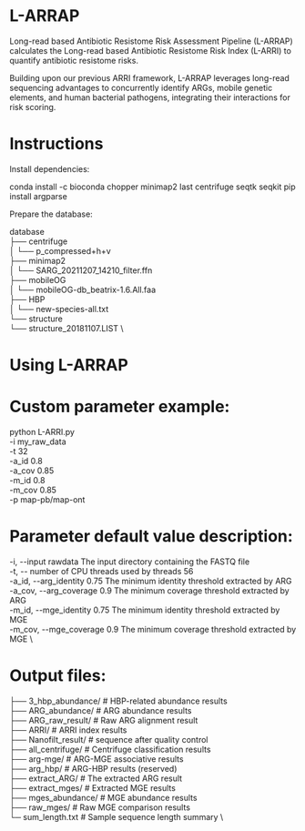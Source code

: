 # L-ARRAP
Long-read based Antibiotic Resistome Risk Assessment Pipeline (L-ARRAP) calculates the Long-read based Antibiotic Resistome Risk Index (L-ARRI) to 
quantify antibiotic resistome risks.

Building upon our previous ARRI framework, L-ARRAP leverages long-read sequencing advantages to concurrently identify ARGs, 
mobile genetic elements, and human bacterial pathogens, integrating their interactions for risk scoring.

# Instructions

Install dependencies:

conda install -c bioconda chopper minimap2 last centrifuge seqtk seqkit
pip install argparse

Prepare the database:

database \
├── centrifuge \
│   └── p_compressed+h+v \
├── minimap2 \
│   └── SARG_20211207_14210_filter.ffn \
├── mobileOG \
│   └── mobileOG-db_beatrix-1.6.All.faa \
├── HBP \
│   └── new-species-all.txt \
└── structure \
    └── structure_20181107.LIST \



# Using L-ARRAP

# Custom parameter example:

python L-ARRI.py \
  -i my_raw_data \
  -t 32 \
  -a_id 0.8 \
  -a_cov 0.85 \
  -m_id 0.8 \
  -m_cov 0.85 \
  -p map-pb/map-ont


#  Parameter default value description:

-i, --input rawdata The input directory containing the FASTQ file \
-t, -- number of CPU threads used by threads 56 \
-a_id, --arg_identity 0.75 The minimum identity threshold extracted by ARG \
-a_cov, --arg_coverage 0.9 The minimum coverage threshold extracted by ARG \
-m_id, --mge_identity 0.75 The minimum identity threshold extracted by MGE \
-m_cov, --mge_coverage 0.9 The minimum coverage threshold extracted by MGE \


#  Output files:

├── 3_hbp_abundance/ # HBP-related abundance results \
├── ARG_abundance/ # ARG abundance results \
├── ARG_raw_result/ # Raw ARG alignment result \
├── ARRI/ # ARRI index results \
├── Nanofilt_result/ # sequence after quality control \
├── all_centrifuge/ # Centrifuge classification results \
├── arg-mge/ # ARG-MGE associative results \
├── arg_hbp/ # ARG-HBP results (reserved) \
├── extract_ARG/ # The extracted ARG result \
├── extract_mges/ # Extracted MGE results \
├── mges_abundance/ # MGE abundance results \
├── raw_mges/ # Raw MGE comparison results \
└─ sum_length.txt # Sample sequence length summary \
